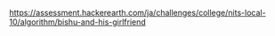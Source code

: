 https://assessment.hackerearth.com/ja/challenges/college/nits-local-10/algorithm/bishu-and-his-girlfriend